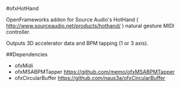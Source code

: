#ofxHotHand

OpenFrameworks addon for Source Audio's HotHand ( http://www.sourceaudio.net/products/hothand/ ) natural gesture MIDI controller.

Outputs 3D accelerator data and BPM tapping (1 or 3 axis).

##Dependencies
* ofxMidi
* ofxMSABPMTapper https://github.com/memo/ofxMSABPMTapper
* ofxCircularBuffer https://github.com/naus3a/ofxCircularBuffer
